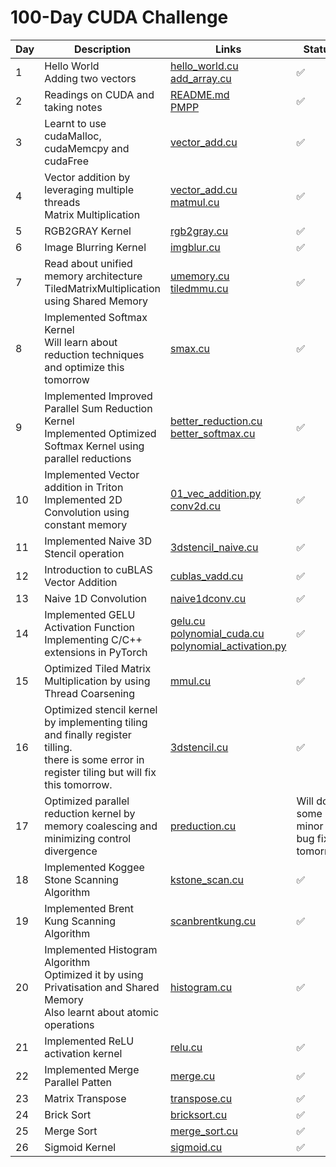 # 100-Day CUDA Challenge

| Day | Description | Links | Status |
| --- | --- | --- | --- |
| 1 | Hello World <br> Adding two vectors | [hello_world.cu](./day_001/hello_world.cu) <br> [add_array.cu](./day_001/add_array.cu) | ✅ |
| 2 | Readings on CUDA and taking notes | [README.md](./day_002/README.md) <br> [PMPP](./day_002/PMPP%20Chapter%201.md) | ✅ |
| 3 | Learnt to use cudaMalloc, cudaMemcpy and cudaFree | [vector_add.cu](./day_003/vector_add.cu) | ✅ |
| 4 | Vector addition by leveraging multiple threads <br> Matrix Multiplication | [vector_add.cu](./day_004/vector_add.cu) <br> [matmul.cu](./day_004/matmul.cu) | ✅ |
| 5 | RGB2GRAY Kernel | [rgb2gray.cu](./day_005/rgb2gray.cu) | ✅ |
| 6 | Image Blurring Kernel | [imgblur.cu](./day_006/imgblur.cu) | ✅ |
| 7 | Read about unified memory architecture <br> TiledMatrixMultiplication using Shared Memory | [umemory.cu](./day_007/umemory.cu) <br> [tiledmmu.cu](./day_007/tiledmmu.cu) | ✅ |
| 8 | Implemented Softmax Kernel <br> Will learn about reduction techniques and optimize this tomorrow | [smax.cu](./day_008/smax.cu) | ✅ |
| 9 | Implemented Improved Parallel Sum Reduction Kernel <br> Implemented Optimized Softmax Kernel using parallel reductions | [better_reduction.cu](./day_009/better_reduction.cu) <br> [better_softmax.cu](./day_009/better_softmax.cu) | ✅ |
| 10 | Implemented Vector addition in Triton <br> Implemented 2D Convolution using constant memory | [01_vec_addition.py](./day_010/01_vec_addition.py) <br> [conv2d.cu](./day_010/conv2d.cu) | ✅ |
| 11 | Implemented Naive 3D Stencil operation | [3dstencil_naive.cu](./day_011/3dstencil_naive.cu) | ✅ |
| 12 | Introduction to cuBLAS Vector Addition| [cublas_vadd.cu](./day_012/cublas_vadd.cu) | ✅ |
| 13 | Naive 1D Convolution | [naive1dconv.cu](./day_013/naive1dconv.cu) | ✅ |
| 14 | Implemented GELU Activation Function <br> Implementing C/C++ extensions in PyTorch | [gelu.cu](./day_014/gelu.cu) <br> [polynomial_cuda.cu](./day_014_pytorch_extensions/polynomial_cuda.cu) <br> [polynomial_activation.py](./day_014_pytorch_extensions/polynomial_activation.py) | ✅ |
| 15 | Optimized Tiled Matrix Multiplication by using Thread Coarsening | [mmul.cu](./day_015/mmul.cu) | ✅ |
| 16 | Optimized stencil kernel by implementing tiling and finally register tilling. <br> there is some error in register tiling  but will fix this tomorrow. | [3dstencil.cu](./day_016/3dstencil.cu) | ✅ |
| 17 | Optimized parallel reduction kernel by memory coalescing and minimizing control divergence | [preduction.cu](./day_017/preduction.cu) | Will do some minor bug fixes tomorrow |
| 18 | Implemented Koggee Stone Scanning Algorithm | [kstone_scan.cu](./day_018/kstone_scan.cu) | ✅ |
| 19 | Implemented Brent Kung Scanning Algorithm | [scanbrentkung.cu](./day_019/scanbrentkung.cu) | ✅ |
| 20 | Implemented Histogram Algorithm <br> Optimized it by using Privatisation and Shared Memory <br> Also learnt about atomic operations | [histogram.cu](./day_020/histogram.cu) | ✅ |
| 21 | Implemented ReLU activation kernel | [relu.cu](./day_021/relu.cu) | ✅ |
| 22 | Implemented Merge Parallel Patten | [merge.cu](./day_022/merge.cu) | ✅ |
| 23 | Matrix Transpose | [transpose.cu](./day_023/transpose.cu) | ✅ |
| 24 | Brick Sort | [bricksort.cu](./day_024/bricksort.cu) | ✅ |
| 25 | Merge Sort | [merge_sort.cu](./day_025/merge_sort.cu) | ✅ |
| 26 | Sigmoid Kernel | [sigmoid.cu](./day_026/sigmoid.cu) | ✅ |
